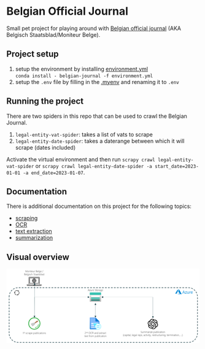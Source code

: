 # Belgian Official Journal
Small pet project for playing around with [Belgian official journal](https://www.ejustice.just.fgov.be/cgi_tsv_pub/welcome.pl) (AKA Belgisch Staatsblad/Moniteur Belge).

## Project setup
1. setup the environment by installing [environment.yml](environment.yml)<br>
`conda install - belgian-journal -f environment.yml`
2. setup the `.env` file by filling in the [.myenv](.myenv) and renaming it to `.env`

## Running the project
There are two spiders in this repo that can be used to crawl the Belgian Journal.
1. `legal-entity-vat-spider`: takes a list of vats to scrape
2. `legal-entity-date-spider`: takes a daterange between which it will scrape (dates included)

Activate the virtual environment and then run `scrapy crawl legal-entity-vat-spider` or `scrapy crawl legal-entity-date-spider -a start_date=2023-01-01 -a end_date=2023-01-07`.

## Documentation
There is additional documentation on this project for the following topics:
- [scraping](documentation/scraping.md)
- [OCR](documentation/ocr.md)
- [text extraction](documentation/extract_text.md)
- [summarization](documentation/summarize.md)

## Visual overview
![](documentation/resources/solution.png)
